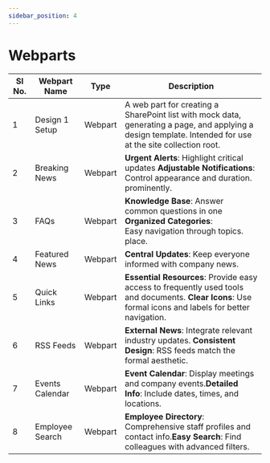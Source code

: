 ```yaml
---
sidebar_position: 4
---
```


# Webparts

| Sl No. | Webpart Name    | Type    | Description                                                                                                                                                |
| ------ | --------------- | ------- | ---------------------------------------------------------------------------------------------------------------------------------------------------------- |
| 1      | Design 1 Setup  | Webpart | A web part for creating a SharePoint list with mock data, generating a page, and applying a design template. Intended for use at the site collection root. |
| 2      | Breaking News   | Webpart | **Urgent Alerts**: Highlight critical updates **Adjustable Notifications**: Control appearance and duration. prominently.                                  |
| 3      | FAQs            | Webpart | **Knowledge Base**: Answer common questions in one **Organized Categories**: <br />Easy navigation through topics. place.                                  |
| 4      | Featured News   | Webpart | **Central Updates**: Keep everyone informed with company news.                                                                                             |
| 5      | Quick Links     | Webpart | **Essential Resources**: Provide easy access to frequently used tools and documents. **Clear Icons**: Use formal icons and labels for better navigation.   |
| 6      | RSS Feeds       | Webpart | **External News**: Integrate relevant industry updates. **Consistent Design**: RSS feeds match the formal aesthetic.                                       |
| 7      | Events Calendar | Webpart | **Event Calendar**: Display meetings and company events.**Detailed Info**: Include dates, times, and locations.                                            |
| 8      | Employee Search | Webpart | **Employee Directory**: Comprehensive staff profiles and contact info.**Easy Search**: Find colleagues with advanced filters.                              |
